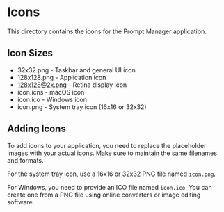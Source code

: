 # Icons

This directory contains the icons for the Prompt Manager application.

## Icon Sizes

- 32x32.png - Taskbar and general UI icon
- 128x128.png - Application icon
- 128x128@2x.png - Retina display icon
- icon.icns - macOS icon
- icon.ico - Windows icon
- icon.png - System tray icon (16x16 or 32x32)

## Adding Icons

To add icons to your application, you need to replace the placeholder images with your actual icons. Make sure to maintain the same filenames and formats.

For the system tray icon, use a 16x16 or 32x32 PNG file named `icon.png`.

For Windows, you need to provide an ICO file named `icon.ico`. You can create one from a PNG file using online converters or image editing software.